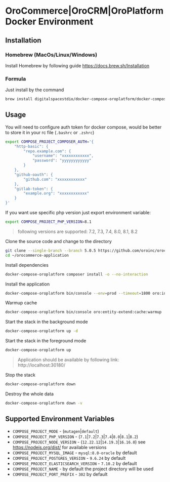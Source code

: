 # OroCommerce|OroCRM|OroPlatform Docker Environment

## Installation
### Homebrew (MacOs/Linux/Windows)
Install Homebrew by following guide https://docs.brew.sh/Installation

### Formula
Just install by the command
```bash
brew install digitalspacestdio/docker-compose-oroplatform/docker-compose-oroplatform
```

## Usage
You will need to configure auth token for docker compose, would be better to store it in your rc file (`.bashrc` or `.zshrc`)
```bash
export COMPOSE_PROJECT_COMPOSER_AUTH='{
    "http-basic": {
        "repo.example.com": {
            "username": "xxxxxxxxxxxx",
            "password": "yyyyyyyyyyyy"
        }
    },
    "github-oauth": {
        "github.com": "xxxxxxxxxxxx"
    },
    "gitlab-token": {
        "example.org": "xxxxxxxxxxxx"
    }
}'

```
If you want use specific php version just export environment variable:
```bash
export COMPOSE_PROJECT_PHP_VERSION=8.1
```
> following versions are supported: 7.2, 7.3, 7.4, 8.0, 8.1, 8.2

Clone the source code and change to the directory
```bash
git clone --single-branch --branch 5.0.5 https://github.com/oroinc/orocommerce-application.git ~/orocommerce-application
cd ~/orocommerce-application
```

Install dependencies
```bash
docker-compose-oroplatform composer install -o --no-interaction
```

Install the application
```bash
docker-compose-oroplatform bin/console --env=prod --timeout=1800 oro:install --language=en --formatting-code=en_US --organization-name='Acme Inc.'  --user-name=admin --user-email=admin@example.com --user-firstname=John --user-lastname=Doe --user-password='$ecretPassw0rd' --application-url='http://john.cloudcoder.space:30180/' --sample-data=y
```

Warmup cache
```bash
docker-compose-oroplatform bin/console oro:entity-extend:cache:warmup
```


Start the stack in the background mode
```bash
docker-compose-oroplatform up -d
```

Start the stack in the foreground mode
```bash
docker-compose-oroplatform up
```

> Application should be available by following link: http://localhost:30180/

Stop the stack
```bash
docker-compose-oroplatform down
```

Destroy the whole data
```bash
docker-compose-oroplatform down -v
```

## Supported Environment Variables
* `COMPOSE_PROJECT_MODE` - (`mutagen`|`default`)
* `COMPOSE_PROJECT_PHP_VERSION` - (`7.1`|`7.2`|`7.3`|`7.4`|`8.0`|`8.1`|`8.2`)
* `COMPOSE_PROJECT_NODE_VERSION` - (`12.22.12`|`14.19.3`|`16.16.0`) see https://nodejs.org/dist/ for available versions
* `COMPOSE_PROJECT_MYSQL_IMAGE` - `mysql:8.0-oracle` by default
* `COMPOSE_PROJECT_POSTGRES_VERSION` - `9.6.24` by default
* `COMPOSE_PROJECT_ELASTICSEARCH_VERSION` - `7.10.2` by default
* `COMPOSE_PROJECT_NAME` - by default the project directory will be used
* `COMPOSE_PROJECT_PORT_PREFIX` - `302` by default
